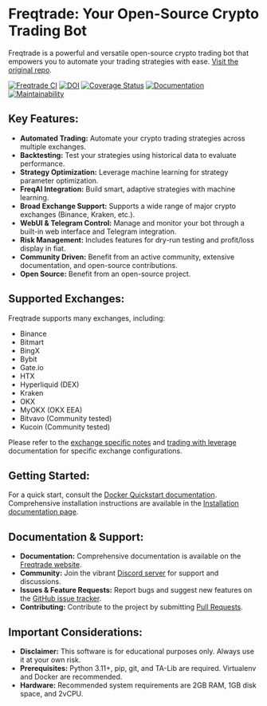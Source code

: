 # Freqtrade: Your Open-Source Crypto Trading Bot

Freqtrade is a powerful and versatile open-source crypto trading bot that empowers you to automate your trading strategies with ease.  [Visit the original repo](https://github.com/freqtrade/freqtrade).

[![Freqtrade CI](https://github.com/freqtrade/freqtrade/actions/workflows/ci.yml/badge.svg?branch=develop)](https://github.com/freqtrade/freqtrade/actions/)
[![DOI](https://joss.theoj.org/papers/10.21105/joss.04864/status.svg)](https://doi.org/10.21105/joss.04864)
[![Coverage Status](https://coveralls.io/repos/github/freqtrade/freqtrade/badge.svg?branch=develop&service=github)](https://coveralls.io/github/freqtrade/freqtrade?branch=develop)
[![Documentation](https://readthedocs.org/projects/freqtrade/badge/)](https://www.freqtrade.io)
[![Maintainability](https://api.codeclimate.com/v1/badges/5737e6d668200b7518ff/maintainability)](https://codeclimate.com/github/freqtrade/freqtrade/maintainability)

## Key Features:

*   **Automated Trading:** Automate your crypto trading strategies across multiple exchanges.
*   **Backtesting:** Test your strategies using historical data to evaluate performance.
*   **Strategy Optimization:** Leverage machine learning for strategy parameter optimization.
*   **FreqAI Integration:** Build smart, adaptive strategies with machine learning.
*   **Broad Exchange Support:** Supports a wide range of major crypto exchanges (Binance, Kraken, etc.).
*   **WebUI & Telegram Control:** Manage and monitor your bot through a built-in web interface and Telegram integration.
*   **Risk Management:** Includes features for dry-run testing and profit/loss display in fiat.
*   **Community Driven:** Benefit from an active community, extensive documentation, and open-source contributions.
*   **Open Source:** Benefit from an open-source project.

## Supported Exchanges:

Freqtrade supports many exchanges, including:

*   Binance
*   Bitmart
*   BingX
*   Bybit
*   Gate.io
*   HTX
*   Hyperliquid (DEX)
*   Kraken
*   OKX
*   MyOKX (OKX EEA)
*   Bitvavo (Community tested)
*   Kucoin (Community tested)

Please refer to the [exchange specific notes](docs/exchanges.md) and [trading with leverage](docs/leverage.md) documentation for specific exchange configurations.

## Getting Started:

For a quick start, consult the [Docker Quickstart documentation](https://www.freqtrade.io/en/stable/docker_quickstart/). Comprehensive installation instructions are available in the [Installation documentation page](https://www.freqtrade.io/en/stable/installation/).

## Documentation & Support:

*   **Documentation:** Comprehensive documentation is available on the [Freqtrade website](https://www.freqtrade.io).
*   **Community:** Join the vibrant [Discord server](https://discord.gg/p7nuUNVfP7) for support and discussions.
*   **Issues & Feature Requests:** Report bugs and suggest new features on the [GitHub issue tracker](https://github.com/freqtrade/freqtrade/issues?q=is%3Aissue).
*   **Contributing:** Contribute to the project by submitting [Pull Requests](https://github.com/freqtrade/freqtrade/pulls).

## Important Considerations:

*   **Disclaimer:** This software is for educational purposes only. Always use it at your own risk.
*   **Prerequisites:** Python 3.11+, pip, git, and TA-Lib are required.  Virtualenv and Docker are recommended.
*   **Hardware:** Recommended system requirements are 2GB RAM, 1GB disk space, and 2vCPU.